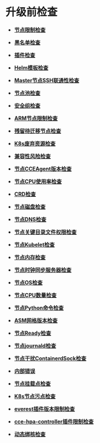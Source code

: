 # 升级前检查<a name="cce_10_0550"></a>

-   **[节点限制检查](节点限制检查.md)**  

-   **[黑名单检查](黑名单检查.md)**  

-   **[插件检查](插件检查.md)**  

-   **[Helm模板检查](Helm模板检查.md)**  

-   **[Master节点SSH联通性检查](Master节点SSH联通性检查.md)**  

-   **[节点池检查](节点池检查.md)**  

-   **[安全组检查](安全组检查.md)**  

-   **[ARM节点限制检查](ARM节点限制检查.md)**  

-   **[残留待迁移节点检查](残留待迁移节点检查.md)**  

-   **[K8s废弃资源检查](K8s废弃资源检查.md)**  

-   **[兼容性风险检查](兼容性风险检查.md)**  

-   **[节点CCEAgent版本检查](节点CCEAgent版本检查.md)**  

-   **[节点CPU使用率检查](节点CPU使用率检查.md)**  

-   **[CRD检查](CRD检查.md)**  

-   **[节点磁盘检查](节点磁盘检查.md)**  

-   **[节点DNS检查](节点DNS检查.md)**  

-   **[节点关键目录文件权限检查](节点关键目录文件权限检查.md)**  

-   **[节点Kubelet检查](节点Kubelet检查.md)**  

-   **[节点内存检查](节点内存检查.md)**  

-   **[节点时钟同步服务器检查](节点时钟同步服务器检查.md)**  

-   **[节点OS检查](节点OS检查.md)**  

-   **[节点CPU数量检查](节点CPU数量检查.md)**  

-   **[节点Python命令检查](节点Python命令检查.md)**  

-   **[ASM网格版本检查](ASM网格版本检查.md)**  

-   **[节点Ready检查](节点Ready检查.md)**  

-   **[节点journald检查](节点journald检查.md)**  

-   **[节点干扰ContainerdSock检查](节点干扰ContainerdSock检查.md)**  

-   **[内部错误](内部错误.md)**  

-   **[节点挂载点检查](节点挂载点检查.md)**  

-   **[K8s节点污点检查](K8s节点污点检查.md)**  

-   **[everest插件版本限制检查](everest插件版本限制检查.md)**  

-   **[cce-hpa-controller插件限制检查](cce-hpa-controller插件限制检查.md)**  

-   **[动态绑核检查](动态绑核检查.md)**  


